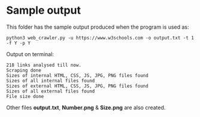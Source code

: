 # Sample output
This folder has the sample output produced when the program is used as: <br>
```
python3 web_crawler.py -u https://www.w3schools.com -o output.txt -t 1 -f Y -p Y
```
Output on terminal:
```
218 links analysed till now.
Scraping done
Sizes of internal HTML, CSS, JS, JPG, PNG files found
Sizes of all internal files found
Sizes of external HTML, CSS, JS, JPG, PNG files found
Sizes of all external files found
File size done
```
Other files **output.txt**, **Number.png** & **Size.png** are also created.
